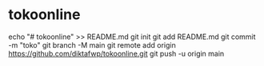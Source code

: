 # tokoonline
echo "# tokoonline" >> README.md
git init
git add README.md
git commit -m "toko"
git branch -M main
git remote add origin https://github.com/diktafwp/tokoonline.git
git push -u origin main
